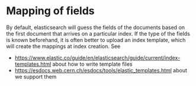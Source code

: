 # Mapping of fields

By default, elasticsearch will guess the fields of the documents based on the first document that arrives on a particular index. If the type of the fields is known beforehand, it is often better to upload an index template, which will create the mappings at index creation. See
* <https://www.elastic.co/guide/en/elasticsearch/guide/current/index-templates.html> about how to write template files
* <https://esdocs.web.cern.ch/esdocs/tools/elastic_templates.html> about we support them

